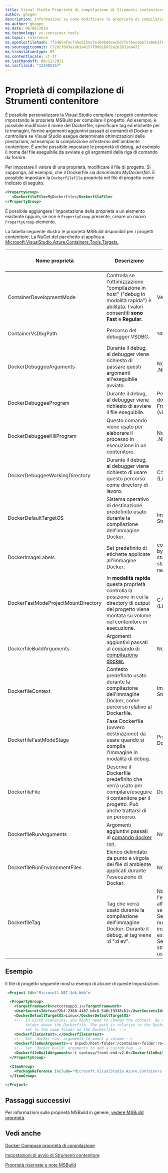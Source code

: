 ```yaml
---
title: Visual Studio Proprietà di compilazione di Strumenti contenitore
author: ghogen
description: Informazioni su come modificare le proprietà di compilazione di Strumenti contenitore per personalizzare Visual Studio compilazione ed esecuzione di un progetto contenitore.
ms.author: ghogen
ms.date: 06/06/2019
ms.technology: vs-container-tools
ms.topic: reference
ms.openlocfilehash: ffa465afecfa5e515ec7e169bddeacbd7fef6acdee71a0eb1f6f38447596da93
ms.sourcegitcommit: c72b2f603e1eb3a4157f00926df2e263831ea472
ms.translationtype: MT
ms.contentlocale: it-IT
ms.lasthandoff: 08/12/2021
ms.locfileid: "121405357"
---
```

# <a name="container-tools-build-properties"></a>Proprietà di compilazione di Strumenti contenitore

È possibile personalizzare la Visual Studio compilare i progetti contenitore impostando le proprietà MSBuild per compilare il progetto. Ad esempio, è possibile modificare il nome del Dockerfile, specificare tag ed etichette per le immagini, fornire argomenti aggiuntivi passati ai comandi di Docker e controllare se Visual Studio esegue determinate ottimizzazioni delle prestazioni, ad esempio la compilazione all'esterno dell'ambiente contenitore. È anche possibile impostare le proprietà di debug, ad esempio il nome del file eseguibile da avviare e gli argomenti della riga di comando da fornire.

Per impostare il valore di una proprietà, modificare il file di progetto. Si supponga, ad esempio, che il Dockerfile sia *denominato MyDockerfile*. È possibile impostare la `DockerfileFile` proprietà nel file di progetto come indicato di seguito.

```xml
<PropertyGroup>
   <DockerfileFile>MyDockerfile</DockerfileFile>
</PropertyGroup>
```

È possibile aggiungere l'impostazione della proprietà a un elemento esistente oppure, se non è `PropertyGroup` presente, creare un nuovo `PropertyGroup` elemento.

La tabella seguente illustra le proprietà MSBuild disponibili per i progetti contenitore. La NuGet del pacchetto si applica a [Microsoft.VisualStudio.Azure.Containers.Tools.Targets.](https://www.nuget.org/packages/Microsoft.VisualStudio.Azure.Containers.Tools.Targets/)

| Nome proprietà | Descrizione | Valore predefinito  | Versione del pacchetto NuGet|
|---------------|-------------|----------------|----------------------|
| ContainerDevelopmentMode | Controlla se l'ottimizzazione "compilazione in host" ("debug in modalità rapida") è abilitata.  I valori consentiti **sono Fast** e **Regular.** | Veloce |1.0.1872750 o versione più recente|
| ContainerVsDbgPath | Percorso del debugger VSDBG. | `%USERPROFILE%\vsdbg\vs2017u5` |1.0.1985401 o versione più recente|
| DockerDebuggeeArguments | Durante il debug, al debugger viene richiesto di passare questi argomenti all'eseguibile avviato. | Non applicabile ai ASP.NET .NET Framework progetto |1.7.8 o versione più recente|
| DockerDebuggeeProgram | Durante il debug, al debugger viene richiesto di avviare il file eseguibile. | Per i progetti .NET Core: dotnet, ASP.NET .NET Framework: Non applicabile (viene sempre usato IIS) |1.7.8 o versione più recente|
| DockerDebuggeeKillProgram | Questo comando viene usato per elaborare il processo in esecuzione in un contenitore. | Non applicabile ai ASP.NET .NET Framework progetto |1.7.8 o versione più recente|
| DockerDebuggeeWorkingDirectory | Durante il debug, al debugger viene richiesto di usare questo percorso come directory di lavoro. | C:\app (Windows) o /app (Linux) |1.7.8 o versione più recente|
| DockerDefaultTargetOS | Sistema operativo di destinazione predefinito usato durante la compilazione dell'immagine Docker. | Impostata in base Visual Studio. |1.0.1985401 o versione più recente|
| DockerImageLabels | Set predefinito di etichette applicate all'immagine Docker. | com.microsoft.created-by=visual-studio;com.microsoft.visual-studio.project-name=$(MSBuildProjectName) |1.5.4 o versione più recente|
| DockerFastModeProjectMountDirectory|In **modalità rapida** questa proprietà controlla la posizione in cui la directory di output del progetto viene montata su volume nel contenitore in esecuzione.|C:\app (Windows) o /app (Linux)|1.9.2 o versione più recente|
| DockerfileBuildArguments | Argomenti aggiuntivi passati al [comando di compilazione docker.](https://docs.docker.com/engine/reference/commandline/build/) | Non applicabile. |1.0.1872750 o versione più recente|
| DockerfileContext | Contesto predefinito usato durante la compilazione dell'immagine Docker, come percorso relativo al Dockerfile. | Impostata in base Visual Studio. |1.0.1872750 o versione più recente|
| DockerfileFastModeStage | Fase Dockerfile (ovvero destinazione) da usare quando si compila l'immagine in modalità di debug. | Prima fase trovata nel Dockerfile (base) |
| DockerfileFile | Descrive il Dockerfile predefinito che verrà usato per compilare/eseguire il contenitore per il progetto. Può anche trattarsi di un percorso. | Dockerfile |1.0.1872750 o versione più recente|
| DockerfileRunArguments | Argomenti aggiuntivi passati al [comando docker run.](https://docs.docker.com/engine/reference/commandline/run/) | Non applicabile. |1.0.1872750 o versione più recente|
| DockerfileRunEnvironmentFiles | Elenco delimitato da punto e virgola dei file di ambiente applicati durante l'esecuzione di Docker. | Non applicabile. |1.0.1872750 o versione più recente|
| DockerfileTag | Tag che verrà usato durante la compilazione dell'immagine Docker. Durante il debug, al tag viene :d ":d ev". | Nome dell'assembly dopo l'esezione di caratteri non alfanumerici con le regole seguenti: <br/> Se il tag risultante è tutto numerico, "image" viene inserito come prefisso (ad esempio, image2314) <br/> Se il tag risultante è una stringa vuota, come tag viene usato "image". |1.0.1872750 o versione più recente|

## <a name="example"></a>Esempio

Il file di progetto seguente mostra esempi di alcune di queste impostazioni.

```xml
 <Project Sdk="Microsoft.NET.Sdk.Web">

  <PropertyGroup>
    <TargetFramework>netcoreapp3.1</TargetFramework>
    <UserSecretsId>feae72bf-2368-4487-b6c6-546c19338cb1</UserSecretsId>
    <DockerDefaultTargetOS>Linux</DockerDefaultTargetOS>
    <!-- In CI/CD scenarios, you might need to change the context. By default, Visual Studio uses the
         folder above the Dockerfile. The path is relative to the Dockerfile, so here the context is
         set to the same folder as the Dockerfile. -->
    <DockerfileContext>.</DockerfileContext>
    <!-- Set `docker run` arguments to mount a volume -->
    <DockerfileRunArguments>-v $(pwd)/host-folder:/container-folder:ro</DockerfileRunArguments>
    <!-- Set `docker build` arguments to add a custom tag -->
    <DockerfileBuildArguments>-t contoso/front-end:v2.0</DockerfileBuildArguments>
  </PropertyGroup>

  <ItemGroup>
    <PackageReference Include="Microsoft.VisualStudio.Azure.Containers.Tools.Targets" Version="1.10.6" />
  </ItemGroup>

</Project>
```

## <a name="next-steps"></a>Passaggi successivi

Per informazioni sulle proprietà MSBuild in genere, [vedere MSBuild proprietà](../msbuild/msbuild-properties.md).

## <a name="see-also"></a>Vedi anche

[Docker Compose proprietà di compilazione](docker-compose-properties.md)

[Impostazioni di avvio di Strumenti contenitore](container-launch-settings.md)

[Proprietà riservate e note MSBuild](../msbuild/msbuild-reserved-and-well-known-properties.md)
